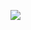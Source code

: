 ![](http://www.plantuml.com/plantuml/proxy?cache=no&src=https://raw.githubusercontent.com/oleksandrblazhko/ai-212-socheslo/laboratory-work-7/2-SoftwareDesign/2.7-PlantUML/UseCase.puml)

